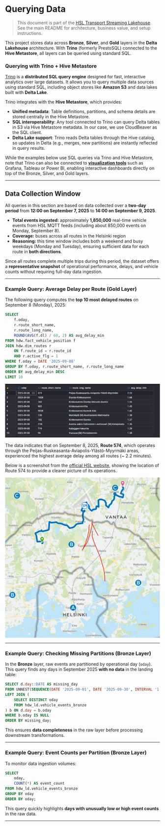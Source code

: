 # Querying Data

> This document is part of the [HSL Transport Streaming Lakehouse](../README.md). See the main README for architecture, business value, and setup instructions.

This project stores data across **Bronze**, **Silver**, and **Gold** layers in the **Delta Lakehouse** architecture.
With **Trino** (formerly PrestoSQL) connected to the **Hive Metastore**, all layers can be queried using standard SQL.

### Querying with Trino + Hive Metastore

[Trino](https://trino.io/) is a **distributed SQL query engine** designed for fast, interactive analytics over large datasets. It allows you to query multiple data sources using standard SQL, including object stores like **Amazon S3** and data lakes built with **Delta Lake**.

Trino integrates with the **Hive Metastore**, which provides:

* **Unified metadata**: Table definitions, partitions, and schema details are stored centrally in the Hive Metastore.
* **SQL interoperability**: Any tool connected to Trino can query Delta tables in S3 via Hive Metastore metadata. In our case, we use CloudBeaver as the SQL client.
* **Delta Lake support**: Trino reads Delta tables through the Hive catalog, so updates in Delta (e.g., merges, new partitions) are instantly reflected in query results.

 While the examples below use SQL queries via Trino and Hive Metastore, note that Trino can also be connected to [**visualization tools**](https://trino.io/ecosystem/index.html) such as Grafana, Tableau or Power BI, enabling interactive dashboards directly on top of the Bronze, Silver, and Gold layers.

---

## Data Collection Window

All queries in this section are based on data collected over a **two-day period** from **12:00 on September 7, 2025** to **14:00 on September 9, 2025**.

* **Total events ingested:** approximately **1,850,000** real-time vehicle events from HSL MQTT feeds (including about 850,000 events on Monday, September 8).
* **Coverage:** buses across all routes in the Helsinki region
* **Reasoning:** this time window includes both a weekend and busy weekdays (Monday and Tuesday), ensuring sufficient data for each route in **both directions**.

Since all routes complete multiple trips during this period, the dataset offers a **representative snapshot** of operational performance, delays, and vehicle counts without requiring full-day data ingestion.

---

### Example Query: Average Delay per Route (Gold Layer)

The following query computes the **top 10 most delayed routes** on September 8 (Monday), 2025:

```sql
SELECT 
    f.oday,
    r.route_short_name,
    r.route_long_name,
    ROUND(AVG(f.dl) / 60, 2) AS avg_delay_min
FROM hdw.fact_vehicle_position f
JOIN hdw.dim_routes r
    ON f.route_id = r.route_id
    AND r.active_flg = 1
WHERE f.oday = DATE '2025-09-08'
GROUP BY f.oday, r.route_short_name, r.route_long_name
ORDER BY avg_delay_min DESC
LIMIT 10
```

![Delay Top-10](/docs/img/sql/top_delays.png)

The data indicates that on September 8, 2025, **Route 574**, which operates through the Peijas-Ruskeasanta-Aviapolis-Ylästö-Myyrmäki areas, experienced the highest average delay among all routes (~ 2.2 minutes).

Below is a screenshot from the [official HSL website](https://www.hsl.fi/), showing the location of Route 574 to provide a clearer picture of its operations.

![Routes 574](/docs/img/sql/574.png)

---

### Example Query: Checking Missing Partitions (Bronze Layer)

In the **Bronze** layer, raw events are partitioned by operational day (`oday`). This query finds any days in September 2025 **with no data** in the landing table:

```sql
SELECT d.day::DATE AS missing_day
FROM UNNEST(SEQUENCE(DATE '2025-09-01', DATE '2025-09-30', INTERVAL '1' DAY)) AS t(d)
LEFT JOIN (
    SELECT DISTINCT oday
    FROM hdw_ld.vehicle_events_bronze
) b ON d.day = b.oday
WHERE b.oday IS NULL
ORDER BY missing_day;
```

This ensures **data completeness** in the raw layer before processing downstream transformations.

---

### Example Query: Event Counts per Partition (Bronze Layer)

To monitor data ingestion volumes:

```sql
SELECT 
    oday, 
    COUNT(*) AS event_count
FROM hdw_ld.vehicle_events_bronze
GROUP BY oday
ORDER BY oday;
```

This query quickly highlights **days with unusually low or high event counts** in the raw data.

---